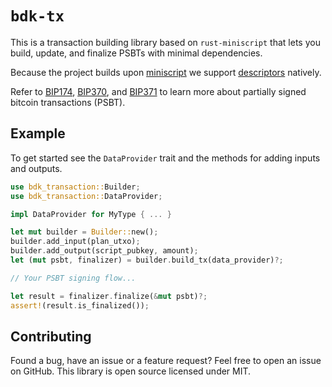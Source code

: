 # `bdk-tx`

This is a transaction building library based on `rust-miniscript` that lets you build, update, and finalize PSBTs with minimal dependencies.

<!-- links to relevant literature -->
Because the project builds upon [miniscript] we support [descriptors] natively.

Refer to [BIP174], [BIP370], and [BIP371] to learn more about partially signed bitcoin transactions (PSBT).

## Example

To get started see the `DataProvider` trait and the methods for adding inputs and outputs.

```rust
use bdk_transaction::Builder;
use bdk_transaction::DataProvider;

impl DataProvider for MyType { ... }

let mut builder = Builder::new();
builder.add_input(plan_utxo);
builder.add_output(script_pubkey, amount);
let (mut psbt, finalizer) = builder.build_tx(data_provider)?;

// Your PSBT signing flow...

let result = finalizer.finalize(&mut psbt)?;
assert!(result.is_finalized());
```

## Contributing
Found a bug, have an issue or a feature request? Feel free to open an issue on GitHub. This library is open source licensed under MIT.

[miniscript]: https://github.com/bitcoin/bips/blob/master/bip-0379.md
[descriptors]: https://github.com/bitcoin/bitcoin/blob/master/doc/descriptors.md
[BIP174]: https://github.com/bitcoin/bips/blob/master/bip-0174.mediawiki
[BIP370]: https://github.com/bitcoin/bips/blob/master/bip-0370.mediawiki
[BIP371]: https://github.com/bitcoin/bips/blob/master/bip-0371.mediawiki
